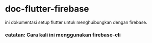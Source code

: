 # doc-flutter-firebase
ini dokumentasi setup flutter untuk menghuibungkan dengan firebase.

### catatan: Cara kali ini menggunakan firebase-cli




